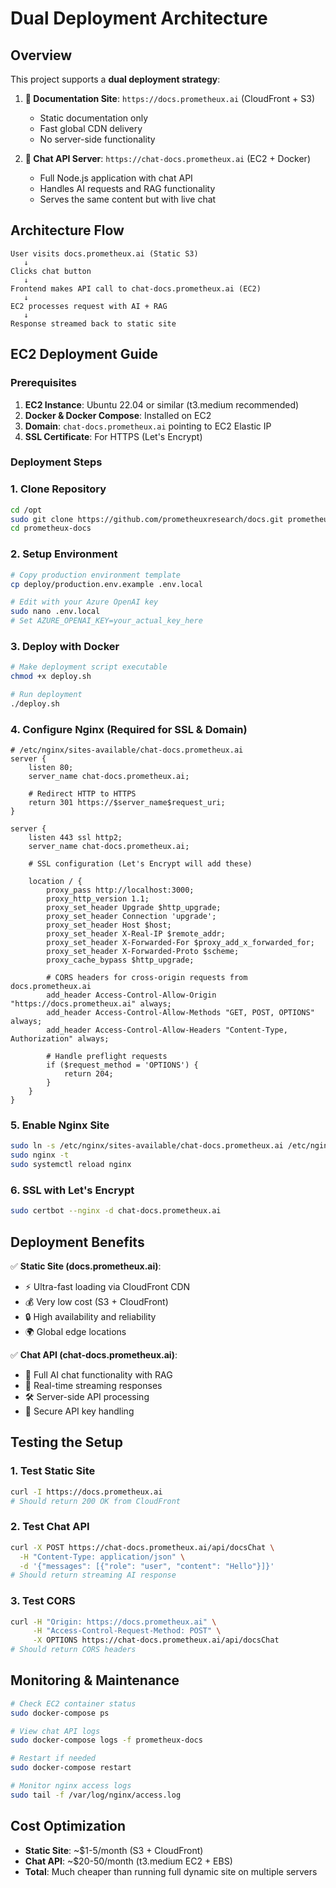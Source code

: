 # Dual Deployment Architecture

## Overview

This project supports a **dual deployment strategy**:

1. **📖 Documentation Site**: `https://docs.prometheux.ai` (CloudFront + S3)
   - Static documentation only
   - Fast global CDN delivery
   - No server-side functionality

2. **🤖 Chat API Server**: `https://chat-docs.prometheux.ai` (EC2 + Docker) 
   - Full Node.js application with chat API
   - Handles AI requests and RAG functionality
   - Serves the same content but with live chat

## Architecture Flow

```
User visits docs.prometheux.ai (Static S3)
   ↓
Clicks chat button
   ↓
Frontend makes API call to chat-docs.prometheux.ai (EC2)
   ↓
EC2 processes request with AI + RAG
   ↓
Response streamed back to static site
```

## EC2 Deployment Guide

### Prerequisites

1. **EC2 Instance**: Ubuntu 22.04 or similar (t3.medium recommended)
2. **Docker & Docker Compose**: Installed on EC2
3. **Domain**: `chat-docs.prometheux.ai` pointing to EC2 Elastic IP
4. **SSL Certificate**: For HTTPS (Let's Encrypt)

### Deployment Steps

### 1. Clone Repository
```bash
cd /opt
sudo git clone https://github.com/prometheuxresearch/docs.git prometheux-docs
cd prometheux-docs
```

### 2. Setup Environment
```bash
# Copy production environment template
cp deploy/production.env.example .env.local

# Edit with your Azure OpenAI key
sudo nano .env.local
# Set AZURE_OPENAI_KEY=your_actual_key_here
```

### 3. Deploy with Docker
```bash
# Make deployment script executable
chmod +x deploy.sh

# Run deployment
./deploy.sh
```

### 4. Configure Nginx (Required for SSL & Domain)
```nginx
# /etc/nginx/sites-available/chat-docs.prometheux.ai
server {
    listen 80;
    server_name chat-docs.prometheux.ai;
    
    # Redirect HTTP to HTTPS
    return 301 https://$server_name$request_uri;
}

server {
    listen 443 ssl http2;
    server_name chat-docs.prometheux.ai;
    
    # SSL configuration (Let's Encrypt will add these)
    
    location / {
        proxy_pass http://localhost:3000;
        proxy_http_version 1.1;
        proxy_set_header Upgrade $http_upgrade;
        proxy_set_header Connection 'upgrade';
        proxy_set_header Host $host;
        proxy_set_header X-Real-IP $remote_addr;
        proxy_set_header X-Forwarded-For $proxy_add_x_forwarded_for;
        proxy_set_header X-Forwarded-Proto $scheme;
        proxy_cache_bypass $http_upgrade;
        
        # CORS headers for cross-origin requests from docs.prometheux.ai
        add_header Access-Control-Allow-Origin "https://docs.prometheux.ai" always;
        add_header Access-Control-Allow-Methods "GET, POST, OPTIONS" always;
        add_header Access-Control-Allow-Headers "Content-Type, Authorization" always;
        
        # Handle preflight requests
        if ($request_method = 'OPTIONS') {
            return 204;
        }
    }
}
```

### 5. Enable Nginx Site
```bash
sudo ln -s /etc/nginx/sites-available/chat-docs.prometheux.ai /etc/nginx/sites-enabled/
sudo nginx -t
sudo systemctl reload nginx
```

### 6. SSL with Let's Encrypt
```bash
sudo certbot --nginx -d chat-docs.prometheux.ai
```

## Deployment Benefits

✅ **Static Site (docs.prometheux.ai)**:
- ⚡ Ultra-fast loading via CloudFront CDN
- 💰 Very low cost (S3 + CloudFront)
- 🔒 High availability and reliability
- 🌍 Global edge locations

✅ **Chat API (chat-docs.prometheux.ai)**:
- 🤖 Full AI chat functionality with RAG
- 🔄 Real-time streaming responses  
- 🛠️ Server-side API processing
- 🔑 Secure API key handling

## Testing the Setup

### 1. Test Static Site
```bash
curl -I https://docs.prometheux.ai
# Should return 200 OK from CloudFront
```

### 2. Test Chat API
```bash
curl -X POST https://chat-docs.prometheux.ai/api/docsChat \
  -H "Content-Type: application/json" \
  -d '{"messages": [{"role": "user", "content": "Hello"}]}'
# Should return streaming AI response
```

### 3. Test CORS
```bash
curl -H "Origin: https://docs.prometheux.ai" \
     -H "Access-Control-Request-Method: POST" \
     -X OPTIONS https://chat-docs.prometheux.ai/api/docsChat
# Should return CORS headers
```

## Monitoring & Maintenance

```bash
# Check EC2 container status
sudo docker-compose ps

# View chat API logs
sudo docker-compose logs -f prometheux-docs

# Restart if needed
sudo docker-compose restart

# Monitor nginx access logs
sudo tail -f /var/log/nginx/access.log
```

## Cost Optimization

- **Static Site**: ~$1-5/month (S3 + CloudFront)
- **Chat API**: ~$20-50/month (t3.medium EC2 + EBS)
- **Total**: Much cheaper than running full dynamic site on multiple servers 